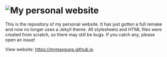 # ![My personal website](https://mrmaxguns.github.io)

This is the repository of my personal website. It has just gotten a
full remake and now no longer uses a Jekyll theme. All stylesheets and
HTML files were created from scratch, so there may still be bugs. If
you catch any, please open an issue!

View website: <https://mrmaxguns.github.io>
